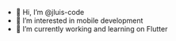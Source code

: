 - 👋 Hi, I’m @jluis-code
- 👀 I’m interested in mobile development
- 🌱 I’m currently working and learning on Flutter

<!---
jluis-code/jluis-code is a ✨ special ✨ repository because its `README.md` (this file) appears on your GitHub profile.
You can click the Preview link to take a look at your changes.
--->
